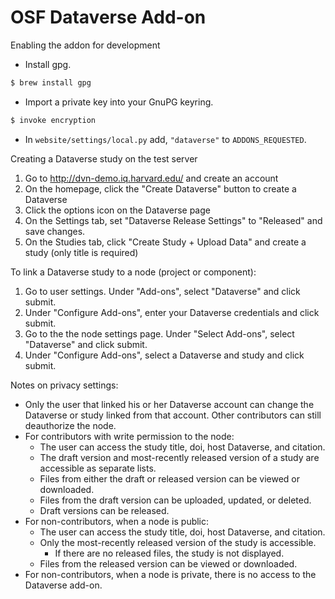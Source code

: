 # OSF Dataverse Add-on

Enabling the addon for development

 - Install gpg.
 ```sh
 $ brew install gpg
 ```
 - Import a private key into your GnuPG keyring.
```sh
$ invoke encryption
```
 - In `website/settings/local.py` add, `"dataverse"` to `ADDONS_REQUESTED`.

Creating a Dataverse study on the test server

1. Go to http://dvn-demo.iq.harvard.edu/ and create an account
2. On the homepage, click the "Create Dataverse" button to create a Dataverse
3. Click the options icon on the Dataverse page
4. On the Settings tab, set "Dataverse Release Settings" to "Released" and save changes.
5. On the Studies tab, click "Create Study + Upload Data" and create a study (only title is required)

To link a Dataverse study to a node (project or component):

1. Go to user settings. Under "Add-ons", select "Dataverse" and click submit.
2. Under "Configure Add-ons", enter your Dataverse credentials and click submit.
3. Go to the the node settings page. Under "Select Add-ons", select "Dataverse" and click submit.
4. Under "Configure Add-ons", select a Dataverse and study and click submit.

Notes on privacy settings:
 - Only the user that linked his or her Dataverse account can change the Dataverse or study linked from that account. Other contributors can still deauthorize the node.
 - For contributors with write permission to the node:
    - The user can access the study title, doi, host Dataverse, and citation.
    - The draft version and most-recently released version of a study are accessible as separate lists.
    - Files from either the draft or released version can be viewed or downloaded.
    - Files from the draft version can be uploaded, updated, or deleted.
    - Draft versions can be released.
 - For non-contributors, when a node is public:
    - The user can access the study title, doi, host Dataverse, and citation.
    - Only the most-recently released version of the study is accessible.
        - If there are no released files, the study is not displayed.
    - Files from the released version can be viewed or downloaded.
 - For non-contributors, when a node is private, there is no access to the Dataverse add-on.